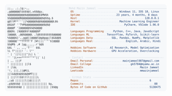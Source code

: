 <picture>
  <source srcset="https://raw.githubusercontent.com/mmazinjameel/mmazinjameel/main/dark_mode.svg?v=1741889599" media="(prefers-color-scheme: dark)">
  <img src="https://raw.githubusercontent.com/mmazinjameel/mmazinjameel/main/light_mode.svg?v=1741889599">
</picture>
